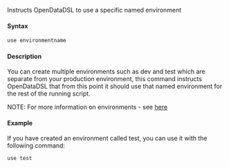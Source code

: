 Instructs OpenDataDSL to use a specific named environment

#### Syntax
```js
use environmentname
```
#### Description

You can create multiple environments such as dev and test which are separate from your production environment, this command instructs OpenDataDSL that from this point it should use that named environment for the rest of the running script.

NOTE: For more information on environments - see [here](Environment-Service)

#### Example

If you have created an environment called test, you can use it with the following command:
```js
use test
```
